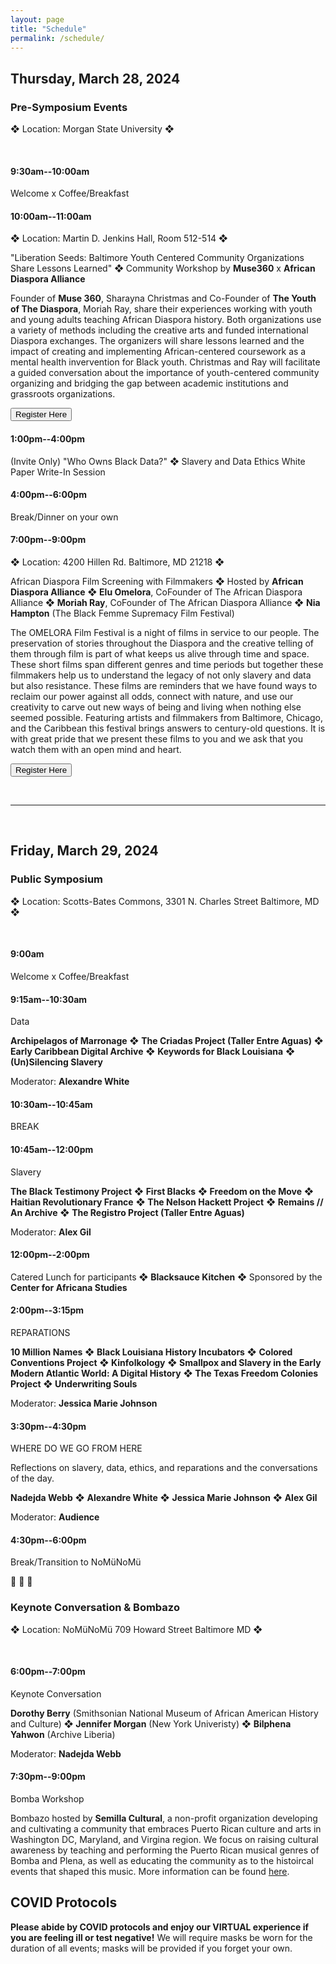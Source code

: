 ```yaml
---
layout: page
title: "Schedule"
permalink: /schedule/
---
```


## Thursday, March 28, 2024

<h3 class="day-section">Pre-Symposium Events</h3>

❖ Location: Morgan State University ❖

<br>

#### 9:30am--10:00am

Welcome x Coffee/Breakfast

#### 10:00am--11:00am

❖ Location: Martin D. Jenkins Hall, Room 512-514 ❖

"Liberation Seeds: Baltimore Youth Centered Community Organizations Share Lessons Learned" ❖ Community Workshop by **Muse360** x **African Diaspora Alliance**

Founder of **Muse 360**, Sharayna Christmas and Co-Founder of **The Youth of The Diaspora**, Moriah Ray, share their experiences working with youth and young adults teaching African Diaspora history. Both organizations use a variety of methods including the creative arts and funded international Diaspora exchanges. The organizers will share lessons learned and the impact of creating and implementing African-centered coursework as a mental health invervention for Black youth. Christmas and Ray will facilitate a guided conversation about the importance of youth-centered community organizing and bridging the gap between academic institutions and grassroots organizations.

<a href="https://liberationseeds.eventbrite.com" target="_blank"><button>Register Here</button></a>

<!-- #### 12:00pm--1:00pm

Lunch for Invited Project Teams (sponsored by the **Diasporas Solidarities Lab**) -->

#### 1:00pm--4:00pm

(Invite Only) "Who Owns Black Data?" ❖ Slavery and Data Ethics White Paper Write-In Session

#### 4:00pm--6:00pm

Break/Dinner on your own

#### 7:00pm--9:00pm

❖ Location: 4200 Hillen Rd. Baltimore, MD 21218 ❖

African Diaspora Film Screening with Filmmakers ❖ Hosted by **African Diaspora Alliance** ❖ **Elu Omelora**, CoFounder of The African Diaspora Alliance ❖
**Moriah Ray**, CoFounder of The African Diaspora Alliance ❖
**Nia Hampton** (The Black Femme Supremacy Film Festival)

The OMELORA Film Festival is a night of films in service to our people. The preservation of stories throughout the Diaspora and the creative telling of them through film is part of what keeps us alive through time and space. These short films span different genres and time periods but together these filmmakers help us to understand the legacy of not only slavery and data but also resistance. These films are reminders that we have found ways to reclaim our power against all odds, connect with nature, and use our creativity to carve out new ways of being and living when nothing else seemed possible. Featuring artists and filmmakers from Baltimore, Chicago, and the Caribbean this festival brings answers to century-old questions. It is with great pride that we present these films to you and we ask that you watch them with an open mind and heart.

<a href="https://www.eventbrite.com/e/the-african-diaspora-alliance-bfsfilmfest-present-omelora-tickets-858292194057" target="_blank"><button>Register Here</button></a>

<br>

---

<br>

## Friday, March 29, 2024

<h3 class="day-section">Public Symposium</h3>

❖ Location: Scotts-Bates Commons, 3301 N. Charles Street Baltimore, MD ❖

<br>

#### 9:00am

Welcome x Coffee/Breakfast

#### 9:15am--10:30am

<p class="panel-name">Data</p>

**Archipelagos of Marronage**
❖ **The Criadas Project (Taller Entre Aguas)**
❖ **Early Caribbean Digital Archive**
❖ **Keywords for Black Louisiana**
❖ **(Un)Silencing Slavery**

Moderator: **Alexandre White**

#### 10:30am--10:45am

BREAK

#### 10:45am--12:00pm

<p class="panel-name">Slavery</p>

**The Black Testimony Project**
❖ **First Blacks**
❖ **Freedom on the Move**
❖ **Haitian Revolutionary France**
❖ **The Nelson Hackett Project**
❖ **Remains // An Archive**
❖ **The Registro Project (Taller Entre Aguas)**


Moderator: **Alex Gil**

#### 12:00pm--2:00pm

Catered Lunch for participants ❖ **Blacksauce Kitchen** ❖ Sponsored by the **Center for Africana Studies**

#### 2:00pm--3:15pm

<p class="panel-name">REPARATIONS</p>

**10 Million Names**
❖ **Black Louisiana History Incubators**
❖ **Colored Conventions Project**
❖ **Kinfolkology**
❖ **Smallpox and Slavery in the Early Modern Atlantic World: A Digital History**
❖ **The Texas Freedom Colonies Project**
❖ **Underwriting Souls**

Moderator: **Jessica Marie Johnson**

#### 3:30pm--4:30pm

<p class="panel-name">WHERE DO WE GO FROM HERE</p>

Reflections on slavery, data, ethics, and reparations and the conversations of the day.

**Nadejda Webb**
❖ **Alexandre White**
❖ **Jessica Marie Johnson**
❖ **Alex Gil**

Moderator: **Audience**

#### 4:30pm--6:00pm

Break/Transition to NoMüNoMü

👣 👣 👣

<h3 class="day-section">Keynote Conversation & Bombazo</h3>

❖ Location: NoMüNoMü 709 Howard Street Baltimore MD ❖

<br>

#### 6:00pm--7:00pm

<p class="panel-name">Keynote Conversation</p>

**Dorothy Berry** (Smithsonian National Museum of African American History and Culture)
❖ **Jennifer Morgan** (New York Univeristy)
❖ **Bilphena Yahwon** (Archive Liberia)

Moderator: **Nadejda Webb**

#### 7:30pm--9:00pm

<p class="panel-name">Bomba Workshop</p>

Bombazo hosted by **Semilla Cultural**, a non-profit organization developing and cultivating a community that embraces Puerto Rican culture and arts in Washington DC, Maryland, and Virgina region. We focus on raising cultural awareness by teaching and performing the Puerto Rican musical genres of Bomba and Plena, as well as educating the community as to the histoircal events that shaped this music. More information can be found [here](https://semillacultural.org/#about-section).

## COVID Protocols

**Please abide by COVID protocols and enjoy our VIRTUAL experience if you are feeling ill or test negative!** We will require masks be worn for the duration of all events; masks will be provided if you forget your own.
